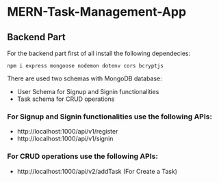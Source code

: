 # MERN-Task-Management-App
## Backend Part
For the backend part first of all install the following dependecies:
```
npm i express mongoose nodemon dotenv cors bcryptjs
```
There are used two schemas with MongoDB database:
- User Schema for Signup and Signin functionalities
- Task schema for CRUD operations

### For Signup and Signin functionalities use the following APIs:
- http://localhost:1000/api/v1/register
- http://localhost:1000/api/v1/signin

### For CRUD operations use the following APIs:
- http://localhost:1000/api/v2/addTask (For Create a Task)
